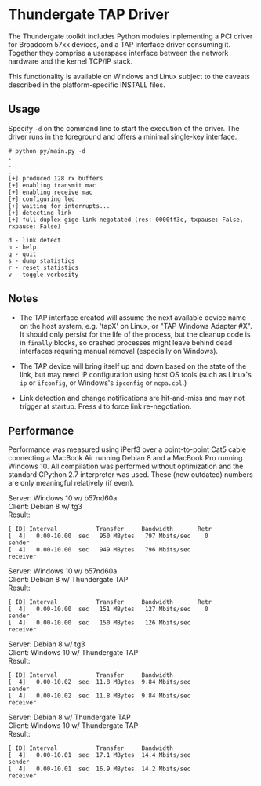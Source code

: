 # Thundergate TAP Driver #

The Thundergate toolkit includes Python modules inplementing a PCI driver for
Broadcom 57xx devices, and a TAP interface driver consuming it. Together they
comprise a userspace interface between the network hardware and the kernel
TCP/IP stack.

This functionality is available on Windows and Linux subject to the caveats
described in the platform-specific INSTALL files.

## Usage ##

Specify `-d` on the command line to start the execution of the driver.  The
driver runs in the foreground and offers a minimal single-key interface.

   ~~~
# python py/main.py -d
.
.
. 
[+] produced 128 rx buffers
[+] enabling transmit mac
[+] enabling receive mac
[+] configuring led
[+] waiting for interrupts...
[+] detecting link
[+] full duplex gige link negotated (res: 0000ff3c, txpause: False, rxpause: False)

d - link detect
h - help
q - quit
s - dump statistics
r - reset statistics
v - toggle verbosity
   ~~~

## Notes ##

 * The TAP interface created will assume the next available device name on the
host system, e.g. 'tapX' on Linux, or "TAP-Windows Adapter #X". It should only
persist for the life of the process, but the cleanup code is in `finally`
blocks, so crashed processes might leave behind dead interfaces requring manual
removal (especially on Windows).

 * The TAP device will bring itself up and down based on the state of the link,
but may need IP configuration using host OS tools (such as Linux's `ip` or
`ifconfig`,  or Windows's `ipconfig` or `ncpa.cpl`.)

 * Link detection and change notifications are hit-and-miss and may not trigger
at startup. Press `d` to force link re-negotiation.

## Performance ##

Performance was measured using iPerf3 over a point-to-point Cat5 cable
connecting a MacBook Air running Debian 8 and a MacBook Pro running Windows 10.
All compilation was performed without optimization and the standard CPython 2.7
interpreter was used. These (now outdated) numbers are only meaningful 
relatively (if even).

Server: Windows 10 w/ b57nd60a  
Client: Debian 8 w/ tg3  
Result:

   ~~~
[ ID] Interval           Transfer     Bandwidth       Retr
[  4]   0.00-10.00  sec   950 MBytes   797 Mbits/sec    0             sender
[  4]   0.00-10.00  sec   949 MBytes   796 Mbits/sec                  receiver
   ~~~

Server: Windows 10 w/ b57nd60a  
Client: Debian 8 w/ Thundergate TAP  
Result:

   ~~~
[ ID] Interval           Transfer     Bandwidth       Retr
[  4]   0.00-10.00  sec   151 MBytes   127 Mbits/sec    0             sender
[  4]   0.00-10.00  sec   150 MBytes   126 Mbits/sec                  receiver
   ~~~

Server: Debian 8 w/ tg3  
Client: Windows 10 w/ Thundergate TAP  
Result:

   ~~~
[ ID] Interval           Transfer     Bandwidth
[  4]   0.00-10.02  sec  11.8 MBytes  9.84 Mbits/sec                  sender
[  4]   0.00-10.02  sec  11.8 MBytes  9.84 Mbits/sec                  receiver
   ~~~

Server: Debian 8 w/ Thundergate TAP  
Client: Windows 10 w/ Thundergate TAP  
Result:

   ~~~
[ ID] Interval           Transfer     Bandwidth
[  4]   0.00-10.01  sec  17.1 MBytes  14.4 Mbits/sec                  sender
[  4]   0.00-10.01  sec  16.9 MBytes  14.2 Mbits/sec                  receiver
   ~~~
